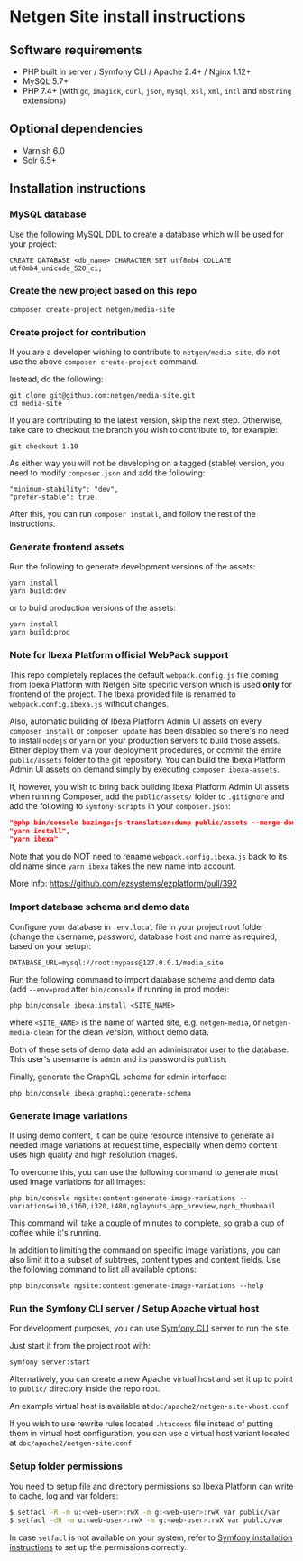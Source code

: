 Netgen Site install instructions
================================

Software requirements
---------------------

* PHP built in server / Symfony CLI / Apache 2.4+ / Nginx 1.12+
* MySQL 5.7+
* PHP 7.4+ (with `gd`, `imagick`, `curl`, `json`, `mysql`, `xsl`, `xml`, `intl` and `mbstring` extensions)

Optional dependencies
---------------------

* Varnish 6.0
* Solr 6.5+

Installation instructions
-------------------------

### MySQL database

Use the following MySQL DDL to create a database which will be used for your project:

```mysql
CREATE DATABASE <db_name> CHARACTER SET utf8mb4 COLLATE utf8mb4_unicode_520_ci;
```

### Create the new project based on this repo

```
composer create-project netgen/media-site
```

### Create project for contribution

If you are a developer wishing to contribute to `netgen/media-site`, do not use the above `composer create-project` command.

Instead, do the following:

```
git clone git@github.com:netgen/media-site.git
cd media-site
```

If you are contributing to the latest version, skip the next step. Otherwise, take care to checkout the branch you wish to contribute to, for example:

```
git checkout 1.10
```

As either way you will not be developing on a tagged (stable) version, you need to modify `composer.json` and add the following:

```
"minimum-stability": "dev",
"prefer-stable": true,
```

After this, you can run `composer install`, and follow the rest of the instructions.

### Generate frontend assets

Run the following to generate development versions of the assets:

```
yarn install
yarn build:dev
```

or to build production versions of the assets:

```
yarn install
yarn build:prod
```

### Note for Ibexa Platform official WebPack support

This repo completely replaces the default `webpack.config.js` file coming from Ibexa Platform with
Netgen Site specific version which is used **only** for frontend of the project. The Ibexa provided
file is renamed to `webpack.config.ibexa.js` without changes.

Also, automatic building of Ibexa Platform Admin UI assets on every `composer install` or `composer update`
has been disabled so there's no need to install `nodejs` or `yarn` on your production servers to build
those assets. Either deploy them via your deployment procedures, or commit the entire `public/assets` folder
to the git repository. You can build the Ibexa Platform Admin UI assets on demand simply by executing
`composer ibexa-assets`.

If, however, you wish to bring back building Ibexa Platform Admin UI assets when running Composer, add the
`public/assets/` folder to `.gitignore` and add the following to `symfony-scripts` in your `composer.json`:

```json
"@php bin/console bazinga:js-translation:dump public/assets --merge-domains",
"yarn install",
"yarn ibexa"
```

Note that you do NOT need to rename `webpack.config.ibexa.js` back to its old name since
`yarn ibexa` takes the new name into account.

More info: https://github.com/ezsystems/ezplatform/pull/392

### Import database schema and demo data

Configure your database in `.env.local` file in your project root folder (change the username,
password, database host and name as required, based on your setup):

```
DATABASE_URL=mysql://root:mypass@127.0.0.1/media_site
```

Run the following command to import database schema and demo data (add `--env=prod`
after `bin/console` if running in prod mode):

```
php bin/console ibexa:install <SITE_NAME>
```

where `<SITE_NAME>` is the name of wanted site, e.g. `netgen-media`,
or `netgen-media-clean` for the clean version, without demo data.

Both of these sets of demo data add an administrator user to the database.
This user's username is `admin` and its password is `publish`.

Finally, generate the GraphQL schema for admin interface:

```
php bin/console ibexa:graphql:generate-schema
```

### Generate image variations

If using demo content, it can be quite resource intensive to generate all needed image variations
at request time, especially when demo content uses high quality and high resolution images.

To overcome this, you can use the following command to generate most used image variations for all images:

```
php bin/console ngsite:content:generate-image-variations --variations=i30,i160,i320,i480,nglayouts_app_preview,ngcb_thumbnail
```

This command will take a couple of minutes to complete, so grab a cup of coffee while it's running.

In addition to limiting the command on specific image variations, you can also limit it to a subset of
subtrees, content types and content fields. Use the following command to list all available options:

```
php bin/console ngsite:content:generate-image-variations --help
```

### Run the Symfony CLI server / Setup Apache virtual host

For development purposes, you can use [Symfony CLI](https://symfony.com/download) server to run the site.

Just start it from the project root with:

```
symfony server:start
```

Alternatively, you can create a new Apache virtual host and set it up to point
to `public/` directory inside the repo root.

An example virtual host is available at `doc/apache2/netgen-site-vhost.conf`

If you wish to use rewrite rules located `.htaccess` file instead of putting
them in virtual host configuration, you can use a virtual host variant located
at `doc/apache2/netgen-site.conf`

### Setup folder permissions

You need to setup file and directory permissions so Ibexa Platform can write to cache,
log and var folders:

```bash
$ setfacl -R -m u:<web-user>:rwX -m g:<web-user>:rwX var public/var
$ setfacl -dR -m u:<web-user>:rwX -m g:<web-user>:rwX var public/var
```

In case `setfacl` is not available on your system, refer to [Symfony installation instructions]
to set up the permissions correctly.

[Symfony installation instructions]: https://symfony.com/doc/3.4/setup/file_permissions.html
